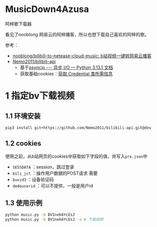 # MusicDown4Azusa
阿梓歌下载器

看见了nooblong 网易云的阿梓播客，所以也想下载自己喜欢的阿梓的歌。

参考：
- [nooblong/bilibili-to-netease-cloud-music: b站视频一键转网易云播客](https://github.com/nooblong/bilibili-to-netease-cloud-music?tab=readme-ov-file)
- [Nemo2011/bilibili-api](https://github.com/Nemo2011/bilibili-api)
	- 基于[asyncio --- 异步 I/O — Python 3.13.1 文档](https://docs.python.org/zh-cn/3/library/asyncio.html)
	- 获取基础cookies：[获取 Credential 类所需信息](https://nemo2011.github.io/bilibili-api/#/get-credential)

# 1 指定bv下载视频

## 1.1 环境安装
```bash
pip3 install git+https://github.com/Nemo2011/bilibili-api.git@dev
```


## 1.2 cookies
使用之前，从b站网页的cookies中获取如下字段的值，并写入`pre.json`中
- `SESSDATA` ：session，跳过登录
- `bili_jct` ：操作用户数据的POST请求 需要
- `buvid3` ：设备验证码
- `dedeuserid` ：可以不提供，一般是用户id


## 1.3 使用示例

```bash
python music.py -b BV1nek6YcEsJ
python music.py -b BV1nek6YcEsJ -v # 下载视频
```

